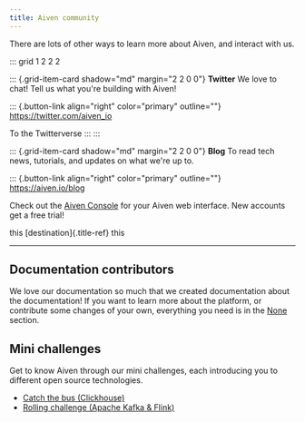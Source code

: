 ```yaml
---
title: Aiven community
---
```


There are lots of other ways to learn more about Aiven, and interact
with us.

::: grid
1 2 2 2

::: {.grid-item-card shadow="md" margin="2 2 0 0"}
**Twitter** We love to chat! Tell us what you\'re building with Aiven!

::: {.button-link align="right" color="primary" outline=""}
<https://twitter.com/aiven_io>

To the Twitterverse
:::
:::

::: {.grid-item-card shadow="md" margin="2 2 0 0"}
**Blog** To read tech news, tutorials, and updates on what we\'re up to.

::: {.button-link align="right" color="primary" outline=""}
<https://aiven.io/blog>

Check out the [Aiven Console](https://console.aiven.io) for your Aiven
web interface. New accounts get a free trial!

this [destination]{.title-ref} this

------------------------------------------------------------------------

## Documentation contributors

We love our documentation so much that we created documentation about
the documentation! If you want to learn more about the platform, or
contribute some changes of your own, everything you need is in the
[None](/docs/community/documentation) section.

## Mini challenges

Get to know Aiven through our mini challenges, each introducing you to
different open source technologies.

-   [Catch the bus (Clickhouse)](/docs/community/challenge/catch-the-bus)
-   [Rolling challenge (Apache Kafka & Flink)](/docs/community/challenge/the-rolling-challenge)
